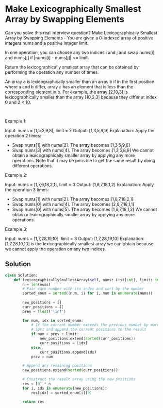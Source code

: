 # Make Lexicographically Smallest Array by Swapping Elements

Can you solve this real interview question? Make Lexicographically Smallest Array by Swapping Elements - You are given a 0-indexed array of positive integers nums and a positive integer limit.

In one operation, you can choose any two indices i and j and swap nums[i] and nums[j] if |nums[i] - nums[j]| <= limit.

Return the lexicographically smallest array that can be obtained by performing the operation any number of times.

An array a is lexicographically smaller than an array b if in the first position where a and b differ, array a has an element that is less than the corresponding element in b. For example, the array [2,10,3] is lexicographically smaller than the array [10,2,3] because they differ at index 0 and 2 < 10.

 

Example 1:


Input: nums = [1,5,3,9,8], limit = 2
Output: [1,3,5,8,9]
Explanation: Apply the operation 2 times:
- Swap nums[1] with nums[2]. The array becomes [1,3,5,9,8]
- Swap nums[3] with nums[4]. The array becomes [1,3,5,8,9]
We cannot obtain a lexicographically smaller array by applying any more operations.
Note that it may be possible to get the same result by doing different operations.


Example 2:


Input: nums = [1,7,6,18,2,1], limit = 3
Output: [1,6,7,18,1,2]
Explanation: Apply the operation 3 times:
- Swap nums[1] with nums[2]. The array becomes [1,6,7,18,2,1]
- Swap nums[0] with nums[4]. The array becomes [2,6,7,18,1,1]
- Swap nums[0] with nums[5]. The array becomes [1,6,7,18,1,2]
We cannot obtain a lexicographically smaller array by applying any more operations.


Example 3:


Input: nums = [1,7,28,19,10], limit = 3
Output: [1,7,28,19,10]
Explanation: [1,7,28,19,10] is the lexicographically smallest array we can obtain because we cannot apply the operation on any two indices.

## Solution
```py
class Solution:
    def lexicographicallySmallestArray(self, nums: List[int], limit: int) -> List[int]:
        n = len(nums)
        # Pair each number with its index and sort by the number
        sorted_enum = sorted((num, i) for i, num in enumerate(nums))
        
        new_positions = []
        curr_positions = []
        prev = float('-inf')
        
        for num, idx in sorted_enum:
            # If the current number exceeds the previous number by more than the limit,
            # sort and append the current positions to the result
            if num > prev + limit:
                new_positions.extend(sorted(curr_positions))
                curr_positions = [idx]
            else:
                curr_positions.append(idx)
            prev = num
        
        # Append any remaining positions
        new_positions.extend(sorted(curr_positions))
        
        # Construct the result array using the new positions
        res = [0] * n
        for i, idx in enumerate(new_positions):
            res[idx] = sorted_enum[i][0]
        
        return res
```
